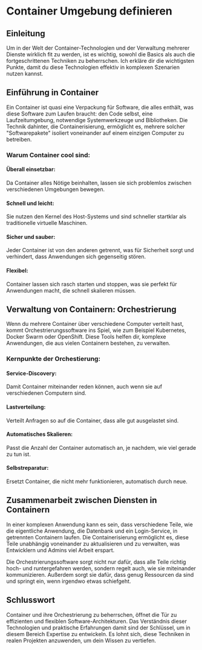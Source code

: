 # Container Umgebung definieren

## Einleitung 
Um in der Welt der Container-Technologien und der Verwaltung mehrerer Dienste wirklich fit zu werden, ist es wichtig, sowohl die Basics als auch die fortgeschrittenen Techniken zu beherrschen. Ich erkläre dir die wichtigsten Punkte, damit du diese Technologien effektiv in komplexen Szenarien nutzen kannst.

## Einführung in Container 
Ein Container ist quasi eine Verpackung für Software, die alles enthält, was diese Software zum Laufen braucht: den Code selbst, eine Laufzeitumgebung, notwendige Systemwerkzeuge und Bibliotheken. Die Technik dahinter, die Containerisierung, ermöglicht es, mehrere solcher "Softwarepakete" isoliert voneinander auf einem einzigen Computer zu betreiben.

### Warum Container cool sind:

#### Überall einsetzbar:
Da Container alles Nötige beinhalten, lassen sie sich problemlos zwischen verschiedenen Umgebungen bewegen.
#### Schnell und leicht:
Sie nutzen den Kernel des Host-Systems und sind schneller startklar als traditionelle virtuelle Maschinen.
#### Sicher und sauber:
Jeder Container ist von den anderen getrennt, was für Sicherheit sorgt und verhindert, dass Anwendungen sich gegenseitig stören.
#### Flexibel: 
Container lassen sich rasch starten und stoppen, was sie perfekt für Anwendungen macht, die schnell skalieren müssen.

## Verwaltung von Containern: Orchestrierung
Wenn du mehrere Container über verschiedene Computer verteilt hast, kommt Orchestrierungssoftware ins Spiel, wie zum Beispiel Kubernetes, Docker Swarm oder OpenShift. Diese Tools helfen dir, komplexe Anwendungen, die aus vielen Containern bestehen, zu verwalten.

### Kernpunkte der Orchestierung:

#### Service-Discovery:
Damit Container miteinander reden können, auch wenn sie auf verschiedenen Computern sind.
#### Lastverteilung:
Verteilt Anfragen so auf die Container, dass alle gut ausgelastet sind.
#### Automatisches Skalieren:
Passt die Anzahl der Container automatisch an, je nachdem, wie viel gerade zu tun ist.
#### Selbstreparatur:
Ersetzt Container, die nicht mehr funktionieren, automatisch durch neue.


## Zusammenarbeit zwischen Diensten in Containern

In einer komplexen Anwendung kann es sein, dass verschiedene Teile, wie die eigentliche Anwendung, die Datenbank und ein Login-Service, in getrennten Containern laufen. Die Containerisierung ermöglicht es, diese Teile unabhängig voneinander zu aktualisieren und zu verwalten, was Entwicklern und Admins viel Arbeit erspart.

Die Orchestrierungssoftware sorgt nicht nur dafür, dass alle Teile richtig hoch- und runtergefahren werden, sondern regelt auch, wie sie miteinander kommunizieren. Außerdem sorgt sie dafür, dass genug Ressourcen da sind und springt ein, wenn irgendwo etwas schiefgeht.


## Schlusswort
Container und ihre Orchestrierung zu beherrschen, öffnet die Tür zu effizienten und flexiblen Software-Architekturen. Das Verständnis dieser Technologien und praktische Erfahrungen damit sind der Schlüssel, um in diesem Bereich Expertise zu entwickeln. Es lohnt sich, diese Techniken in realen Projekten anzuwenden, um dein Wissen zu vertiefen.

